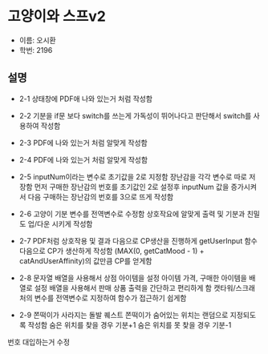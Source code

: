 # 고양이와 스프v2

- 이름: 오시환
- 학번: 2196

## 설명

- 2-1
상태창에 PDF애 나와 있는거 처럼 작성함

- 2-2
기분을 if문 보다 switch를 쓰는게 가독성이 뛰어나다고 판단해서 switch를 사용하여 작성함

- 2-3
PDF에 나와 있는거 처럼 알맞게 작성함

- 2-4
PDF에 나와 있는거 처럼 알맞게 작성함

- 2-5
inputNum이라는 변수로 초기값을 2로 지정함
장난감을 각각 변수로 따로 저장함
먼저 구매한 장난감의 번호를 초기값인 2로 설정후 inputNum 값을 증가시켜서 다음 구매하는
장난감의 번호를 3으로 뜨게 작성함

- 2-6
고양이 기분 변수를 전역변수로 수정함
상호작요에 알맞게 출력 및 기분과 친밀도 업/다운 시키게 작성함

- 2-7
PDF처럼 상호작용 및 결과 다음으로 CP생산을 진행하게 getUserInput 함수 다음으로 CP가 생산하게 작성함
(MAX(0, getCatMood - 1) + catAndUserAffinity)의 값만큼 CP를 얻게함

- 2-8
문자열 배열을 사용해서 상점 아이템을 설정
아이템 가격, 구매한 아이템을 배열로 설정
배열을 사용해서 판매 상품 출력을 간단하고 편리하게 함
캣타워/스크래처의 변수를 전역변수로 지정하여 함수가 접근하기 쉽게함

- 2-9
쫀떡이가 사라지는 돌발 퀘스트
쫀떡이가 숨어있는 위치는 랜덤으로 지정되도록 작성함
숨은 위치를 찾을 경우 기분+1
숨은 위치를 못 찾을 경우 기분-1


번호 대입하는거 수정